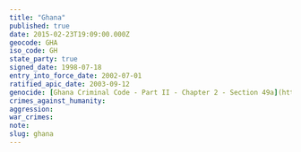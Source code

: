 ```yaml
---
title: "Ghana"
published: true
date: 2015-02-23T19:09:00.000Z
geocode: GHA
iso_code: GH
state_party: true
signed_date: 1998-07-18
entry_into_force_date: 2002-07-01
ratified_apic_date: 2003-09-12
genocide: [Ghana Criminal Code - Part II - Chapter 2 - Section 49a](https://iccdb.hrlc.net/data/doc/544/keyword/46/)
crimes_against_humanity:
aggression:
war_crimes:
note:
slug: ghana
---
```

